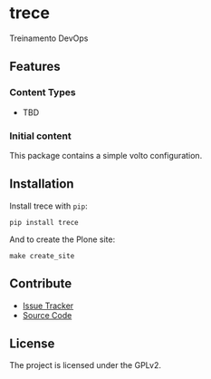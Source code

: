 # trece

Treinamento DevOps

## Features

### Content Types

- TBD

### Initial content

This package contains a simple volto configuration.

Installation
------------

Install trece with `pip`:

```shell
pip install trece
```
And to create the Plone site:

```shell
make create_site
```

## Contribute

- [Issue Tracker](https://github.com/ronyerisson/trece/issues)
- [Source Code](https://github.com/ronyerisson/trece/)

## License

The project is licensed under the GPLv2.

